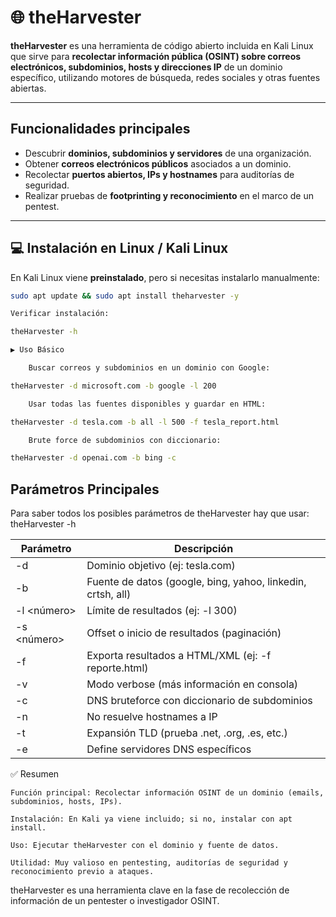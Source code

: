 # 🌐 theHarvester

**theHarvester** es una herramienta de código abierto incluida en Kali Linux que sirve para **recolectar información pública (OSINT) sobre correos electrónicos, subdominios, hosts y direcciones IP** de un dominio específico, utilizando motores de búsqueda, redes sociales y otras fuentes abiertas.  

---

## Funcionalidades principales

- Descubrir **dominios, subdominios y servidores** de una organización.  
- Obtener **correos electrónicos públicos** asociados a un dominio.  
- Recolectar **puertos abiertos, IPs y hostnames** para auditorías de seguridad.  
- Realizar pruebas de **footprinting y reconocimiento** en el marco de un pentest.  

---

## 💻 Instalación en Linux / Kali Linux

En Kali Linux viene **preinstalado**, pero si necesitas instalarlo manualmente:  

```bash
sudo apt update && sudo apt install theharvester -y

Verificar instalación:

theHarvester -h

▶️ Uso Básico

    Buscar correos y subdominios en un dominio con Google:

theHarvester -d microsoft.com -b google -l 200

    Usar todas las fuentes disponibles y guardar en HTML:

theHarvester -d tesla.com -b all -l 500 -f tesla_report.html

    Brute force de subdominios con diccionario:

theHarvester -d openai.com -b bing -c

```
## Parámetros Principales
Para saber todos los posibles parámetros de theHarvester hay que usar:
theHarvester -h

| Parámetro       | Descripción                                         |
|-----------------|-----------------------------------------------------|
| -d <dominio>    | Dominio objetivo (ej: tesla.com)                   |
| -b <fuente>     | Fuente de datos (google, bing, yahoo, linkedin, crtsh, all) |
| -l <número>     | Límite de resultados (ej: -l 300)                  |
| -s <número>     | Offset o inicio de resultados (paginación)         |
| -f <archivo>    | Exporta resultados a HTML/XML (ej: -f reporte.html) |
| -v              | Modo verbose (más información en consola)         |
| -c              | DNS bruteforce con diccionario de subdominios      |
| -n              | No resuelve hostnames a IP                          |
| -t              | Expansión TLD (prueba .net, .org, .es, etc.)      |
| -e <dns>        | Define servidores DNS específicos                  |



✅ Resumen

    Función principal: Recolectar información OSINT de un dominio (emails, subdominios, hosts, IPs).

    Instalación: En Kali ya viene incluido; si no, instalar con apt install.

    Uso: Ejecutar theHarvester con el dominio y fuente de datos.

    Utilidad: Muy valioso en pentesting, auditorías de seguridad y reconocimiento previo a ataques.


theHarvester es una herramienta clave en la fase de recolección de información de un pentester o investigador OSINT.






